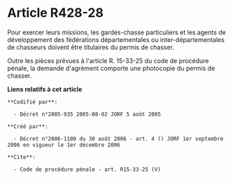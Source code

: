 # Article R428-28

Pour exercer leurs missions, les gardes-chasse particuliers et les agents de développement des fédérations départementales ou
inter-départementales de chasseurs doivent être titulaires du permis de chasser. 

Outre les pièces prévues à l'article R. 15-33-25 du code de procédure pénale, la demande d'agrément comporte une photocopie
du permis de chasser.

**Liens relatifs à cet article**

	**Codifié par**:

	  - Décret n°2005-935 2005-08-02 JORF 5 août 2005

	**Créé par**:

	  - Décret n°2006-1100 du 30 août 2006 - art. 4 () JORF 1er septembre 2006 en vigueur le 1er décembre 2006

	**Cite**:

	  - Code de procédure pénale - art. R15-33-25 (V)
